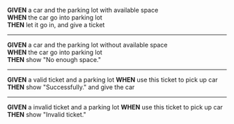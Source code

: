 **GIVEN** a car and the parking lot with available space  
**WHEN** the car go into parking lot  
**THEN** let it go in, and give a ticket 

---
**GIVEN** a car and the parking lot without available space  
**WHEN** the car go into parking lot  
**THEN** show "No enough space."  

---
**GIVEN** a valid ticket and a parking lot
**WHEN** use this ticket to pick up car  
**THEN** show "Successfully." and give the car

----
**GIVEN** a invalid ticket and a parking lot
**WHEN** use this ticket to pick up car  
**THEN** show "Invalid ticket."  